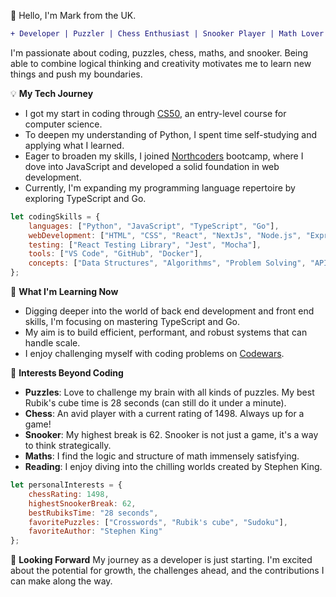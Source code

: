 👋 Hello, I'm Mark from the UK.

```diff
+ Developer | Puzzler | Chess Enthusiast | Snooker Player | Math Lover | Avid Reader
```
I'm passionate about coding, puzzles, chess, maths, and snooker. Being able to combine logical thinking and creativity motivates me to learn new things and push my boundaries. 

💡 **My Tech Journey**
- I got my start in coding through [CS50](https://cs50.harvard.edu/x/2021/), an entry-level course for computer science.
- To deepen my understanding of Python, I spent time self-studying and applying what I learned.
- Eager to broaden my skills, I joined [Northcoders](https://northcoders.com/) bootcamp, where I dove into JavaScript and developed a solid foundation in web development.
- Currently, I'm expanding my programming language repertoire by exploring TypeScript and Go.

```javascript
let codingSkills = {
    languages: ["Python", "JavaScript", "TypeScript", "Go"],
    webDevelopment: ["HTML", "CSS", "React", "NextJs", "Node.js", "Express"],
    testing: ["React Testing Library", "Jest", "Mocha"],
    tools: ["VS Code", "GitHub", "Docker"],
    concepts: ["Data Structures", "Algorithms", "Problem Solving", "API Design", "TDD"]
};
```
🌱 **What I'm Learning Now**
- Digging deeper into the world of back end development and front end skills, I'm focusing on mastering TypeScript and Go.
- My aim is to build efficient, performant, and robust systems that can handle scale.
- I enjoy challenging myself with coding problems on [Codewars](https://www.codewars.com/).

👀 **Interests Beyond Coding**
- **Puzzles**: Love to challenge my brain with all kinds of puzzles. My best Rubik's cube time is 28 seconds (can still do it under a minute).
- **Chess**: An avid player with a current rating of 1498. Always up for a game!
- **Snooker**: My highest break is 62. Snooker is not just a game, it's a way to think strategically.
- **Maths**: I find the logic and structure of math immensely satisfying.
- **Reading**: I enjoy diving into the chilling worlds created by Stephen King.

```javascript
let personalInterests = {
    chessRating: 1498,
    highestSnookerBreak: 62,
    bestRubiksTime: "28 seconds",
    favoritePuzzles: ["Crosswords", "Rubik's cube", "Sudoku"],
    favoriteAuthor: "Stephen King"
};
```
🔭 **Looking Forward**
My journey as a developer is just starting. I'm excited about the potential for growth, the challenges ahead, and the contributions I can make along the way.

